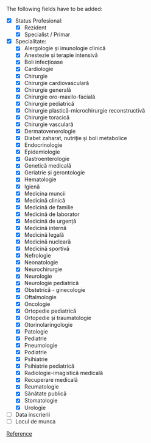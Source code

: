 The following fields have to be added:

- [x] Status Profesional:
  - [x] Rezident
  - [x] Specialist / Primar
- [x] Specialitate:
  - [x] Alergologie și imunologie clinică
  - [x] Anestezie și terapie intensivă
  - [x] Boli infecțioase
  - [x] Cardiologie
  - [x] Chirurgie
  - [x] Chirurgie cardiovasculară
  - [x] Chirurgie generală
  - [x] Chirurgie oro-maxilo-facială
  - [x] Chirurgie pediatrică
  - [x] Chirurgie plastică-microchirurgie reconstructivă
  - [x] Chirurgie toracică
  - [x] Chirurgie vasculară
  - [x] Dermatovenerologie
  - [x] Diabet zaharat, nutriție și boli metabolice
  - [x] Endocrinologie
  - [x] Epidemiologie
  - [x] Gastroenterologie
  - [x] Genetică medicală
  - [x] Geriatrie și gerontologie
  - [x] Hematologie
  - [x] Igienă
  - [x] Medicina muncii
  - [x] Medicină clinică
  - [x] Medicină de familie
  - [x] Medicină de laborator
  - [x] Medicină de urgență
  - [x] Medicină internă
  - [x] Medicină legală
  - [x] Medicină nucleară
  - [x] Medicină sportivă
  - [x] Nefrologie
  - [x] Neonatologie
  - [x] Neurochirurgie
  - [x] Neurologie
  - [x] Neurologie pediatrică
  - [x] Obstetrică - ginecologie
  - [x] Oftalmologie
  - [x] Oncologie
  - [x] Ortopedie pediatrică
  - [x] Ortopedie și traumatologie
  - [x] Otorinolaringologie
  - [x] Patologie
  - [x] Pediatrie
  - [x] Pneumologie
  - [x] Podiatrie
  - [x] Psihiatrie
  - [x] Psihiatrie pediatrică
  - [x] Radiologie-imagistică medicală
  - [x] Recuperare medicală
  - [x] Reumatologie
  - [x] Sănătate publică
  - [x] Stomatologie
  - [x] Urologie

- [ ] Data inscrierii
- [ ] Locul de munca

[Reference](https://tio.run/##fVXNThsxED6Tp7BySlSC2BBCQe2h/BQ4QCIQp5SD4zgbS157ZXujwqkS9x4rVbxJzxx4Dl4kHU@yzmZ34bLa9ffNzDd/3vTBzbTaWyxEkmrjiH2wjQY1MfnqX3fgbT6K7ndsKoVrNX@oZrvRmGpDBBGKAHrU2BJTIrlqiTb5QrrwvcW0ckJlvLHFpeX@xIK7JiEdMiL3TfKJiFF0dA/nYNpsNb0r62nIs6MjuzMVatICqA02kWemRijXsu3FYvH25x/5JrmJtdSx4OT1L4hJMrX6ZFIowV6e3n79Jq0uOdkmXTJsN9BKcev448rGcUNTeAfHXFkxL5r0vckxGh1r6ZOdcvb6LDS1HFlR5Gn7e553grwTaiZiqaEQei@PfTITJjM5uOfBCITBk3wvMQhDV3NqWSapWemKKp5IzBXkIFeEaiiije4k9KeQujOlTARqt0pN@URQZ0LlasKlklrnCZ1EMKNZAAyHlltnMuZCGWvUOG1AxAcBKhn7InnaKRJPuUmo03OfdaXQubdTQcfckUc6o4a6baIySAo6t@z52Dcz4Y76F1awxzBn6OFMTTSDcSuE6HtKyOgsFROeVHod9TzhHCnnUCmjOUxWRelh7uYc8sBygqCJYKE567SXLIN9WeqPwZ9yBZdRSP4C6Rfcl2iN46D10NslEi4BUXmkHoZCRVeIXnklQlEC@8SEKMxqrmfFANWlRavgE06mNBEyJF/HkNAJ6JM2pWwqRJgQrl6fw3R5TTWi/DIbVaxkjTvJ41DtfhVWGZM8TGGNvfVXZZj0KAzHNfKu@dSUO/Q5d3LNtdpoUHeNZIWdKnkOhLXhAYL9Klq/ygNkDcZwAS4huFljoWBzS8MSpA6mjsqkAOO0dEPEgWJl8CBgxmkv44N7ZU3By9jQrGZyQ/IDGBG/khSecXmlcPGGyBtu@FjO927uZLjSUqjucmkRVDxL3l3Wod40zY@tmBXOD1HzbhWtL8MNsm5o/t/oiITGwr57KQQ1N5xlKVz9htfeHb01r1TUCMftFsHblycYZkcdqMvGMkjb3yj8rdObLvrrEHfIuCtO5X7@Y2v/Bw)
